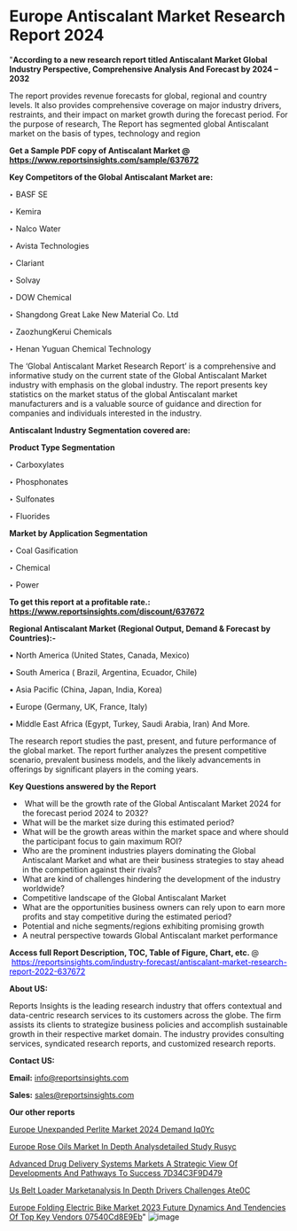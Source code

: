 # Europe Antiscalant Market Research Report 2024

"<strong>According to a new research report titled Antiscalant Market Global Industry Perspective, Comprehensive Analysis And Forecast by 2024 – 2032</strong>

The report provides revenue forecasts for global, regional and country levels. It also provides comprehensive coverage on major industry drivers, restraints, and their impact on market growth during the forecast period. For the purpose of research, The Report has segmented global Antiscalant market on the basis of types, technology and region

<strong>Get a Sample PDF copy of Antiscalant Market </strong><strong>@<a href=https://www.reportsinsights.com/sample/637672 style=color:#0000ff;> https://www.reportsinsights.com/sample/637672</a></strong></font>

<strong>Key Competitors of the Global Antiscalant Market are:</strong>

‣ BASF SE

‣ Kemira

‣ Nalco Water

‣ Avista Technologies

‣ Clariant

‣ Solvay

‣ DOW Chemical

‣ Shangdong Great Lake New Material Co. Ltd

‣ ZaozhungKerui Chemicals

‣ Henan Yuguan Chemical Technology

The ‘Global Antiscalant Market Research Report’ is a comprehensive and informative study on the current state of the Global Antiscalant Market industry with emphasis on the global industry. The report presents key statistics on the market status of the global Antiscalant market manufacturers and is a valuable source of guidance and direction for companies and individuals interested in the industry.

<strong>Antiscalant Industry Segmentation covered are:</strong>

<strong>Product Type Segmentation</strong>

‣    Carboxylates

‣ Phosphonates

‣ Sulfonates

‣ Fluorides

<strong>Market by Application Segmentation</strong>

‣   Coal Gasification

‣ Chemical

‣ Power

<strong>To get this report at a profitable rate.: <a href=https://www.reportsinsights.com/discount/637672 style=color:#0000ff;>https://www.reportsinsights.com/discount/637672</a></strong></font>

<strong>Regional Antiscalant Market (Regional Output, Demand &amp; Forecast by Countries):-</strong>

• North America (United States, Canada, Mexico)

• South America ( Brazil, Argentina, Ecuador, Chile)

• Asia Pacific (China, Japan, India, Korea)

• Europe (Germany, UK, France, Italy)

• Middle East Africa (Egypt, Turkey, Saudi Arabia, Iran) And More.

The research report studies the past, present, and future performance of the global market. The report further analyzes the present competitive scenario, prevalent business models, and the likely advancements in offerings by significant players in the coming years.

<strong>Key Questions answered by the Report</strong>
<ul>
  <li> What will be the growth rate of the Global Antiscalant Market 2024 for the forecast period 2024 to 2032?</li>
  <li>What will be the market size during this estimated period?</li>
  <li>What will be the growth areas within the market space and where should the participant focus to gain maximum ROI?</li>
  <li>Who are the prominent industries players dominating the Global Antiscalant Market and what are their business strategies to stay ahead in the competition against their rivals?</li>
  <li>What are kind of challenges hindering the development of the industry worldwide?</li>
  <li>Competitive landscape of the Global Antiscalant Market</li>
  <li>What are the opportunities business owners can rely upon to earn more profits and stay competitive during the estimated period?</li>
  <li>Potential and niche segments/regions exhibiting promising growth</li>
  <li>A neutral perspective towards Global Antiscalant market performance</li>
</ul>
<strong>Access full Report Description, TOC, Table of Figure, Chart, etc. </strong>@  <a href=https://reportsinsights.com/industry-forecast/antiscalant-market-research-report-2022-637672 style=color:#0000ff;>https://reportsinsights.com/industry-forecast/antiscalant-market-research-report-2022-637672</a></font>

<strong><strong>About US</strong>:</strong>

Reports Insights is the leading research industry that offers contextual and data-centric research services to its customers across the globe. The firm assists its clients to strategize business policies and accomplish sustainable growth in their respective market domain. The industry provides consulting services, syndicated research reports, and customized research reports.

<strong>Contact US:</strong>

<p class=""""><b>Email:</b> <a href=mailto:info@reportsinsights.com>info@reportsinsights.com</a></p>
<p class=""""><b>Sales:</b> <a href=mailto:sales@reportsinsights.com>sales@reportsinsights.com</a></p>

<strong>Our other reports</strong>

<a href=https://www.linkedin.com/pulse/europe-unexpanded-perlite-market-2024-demand-iq0yc/>Europe Unexpanded Perlite Market 2024 Demand Iq0Yc</a>

<a href=https://www.linkedin.com/pulse/europe-rose-oils-market-in-depth-analysdetailed-study-rusyc/>Europe Rose Oils Market In Depth Analysdetailed Study Rusyc</a>

<a href=https://medium.com/@dorleashwini636/advanced-drug-delivery-systems-markets-a-strategic-view-of-developments-and-pathways-to-success-7d34c3f9d479>Advanced Drug Delivery Systems Markets A Strategic View Of Developments And Pathways To Success 7D34C3F9D479</a>

<a href=https://www.linkedin.com/pulse/us-belt-loader-marketanalysis-in-depth-drivers-challenges-ate0c/>Us Belt Loader Marketanalysis In Depth Drivers Challenges Ate0C</a>

<a href=https://medium.com/@reportinsights.ja/europe-folding-electric-bike-market-2023-future-dynamics-and-tendencies-of-top-key-vendors-07540cd8e9eb>Europe Folding Electric Bike Market 2023 Future Dynamics And Tendencies Of Top Key Vendors 07540Cd8E9Eb</a>"
![image](https://github.com/ahaan12367/RIMarket24/assets/158471582/d6164273-b439-4000-b75e-65b4f3091855)
